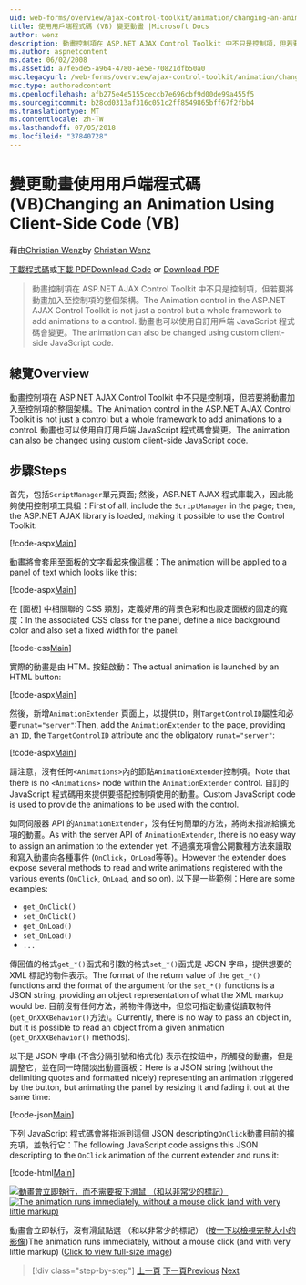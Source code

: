 ```yaml
---
uid: web-forms/overview/ajax-control-toolkit/animation/changing-an-animation-using-client-side-code-vb
title: 使用用戶端程式碼 (VB) 變更動畫 |Microsoft Docs
author: wenz
description: 動畫控制項在 ASP.NET AJAX Control Toolkit 中不只是控制項，但若要將動畫加入至控制項的整個架構。 動畫也可以...
ms.author: aspnetcontent
ms.date: 06/02/2008
ms.assetid: a7fe5de5-a964-4780-ae5e-70821dfb50a0
msc.legacyurl: /web-forms/overview/ajax-control-toolkit/animation/changing-an-animation-using-client-side-code-vb
msc.type: authoredcontent
ms.openlocfilehash: afb275e4e5155ceccb7e696cbf9d00de99a455f5
ms.sourcegitcommit: b28cd0313af316c051c2ff8549865bff67f2fbb4
ms.translationtype: MT
ms.contentlocale: zh-TW
ms.lasthandoff: 07/05/2018
ms.locfileid: "37840728"
---
```

<a name="changing-an-animation-using-client-side-code-vb"></a><span data-ttu-id="e2a01-104">變更動畫使用用戶端程式碼 (VB)</span><span class="sxs-lookup"><span data-stu-id="e2a01-104">Changing an Animation Using Client-Side Code (VB)</span></span>
====================
<span data-ttu-id="e2a01-105">藉由[Christian Wenz](https://github.com/wenz)</span><span class="sxs-lookup"><span data-stu-id="e2a01-105">by [Christian Wenz](https://github.com/wenz)</span></span>

<span data-ttu-id="e2a01-106">[下載程式碼](http://download.microsoft.com/download/f/9/a/f9a26acd-8df4-4484-8a18-199e4598f411/Animation11.vb.zip)或[下載 PDF](http://download.microsoft.com/download/6/7/1/6718d452-ff89-4d3f-a90e-c74ec2d636a3/animation11VB.pdf)</span><span class="sxs-lookup"><span data-stu-id="e2a01-106">[Download Code](http://download.microsoft.com/download/f/9/a/f9a26acd-8df4-4484-8a18-199e4598f411/Animation11.vb.zip) or [Download PDF](http://download.microsoft.com/download/6/7/1/6718d452-ff89-4d3f-a90e-c74ec2d636a3/animation11VB.pdf)</span></span>

> <span data-ttu-id="e2a01-107">動畫控制項在 ASP.NET AJAX Control Toolkit 中不只是控制項，但若要將動畫加入至控制項的整個架構。</span><span class="sxs-lookup"><span data-stu-id="e2a01-107">The Animation control in the ASP.NET AJAX Control Toolkit is not just a control but a whole framework to add animations to a control.</span></span> <span data-ttu-id="e2a01-108">動畫也可以使用自訂用戶端 JavaScript 程式碼會變更。</span><span class="sxs-lookup"><span data-stu-id="e2a01-108">The animation can also be changed using custom client-side JavaScript code.</span></span>


## <a name="overview"></a><span data-ttu-id="e2a01-109">總覽</span><span class="sxs-lookup"><span data-stu-id="e2a01-109">Overview</span></span>

<span data-ttu-id="e2a01-110">動畫控制項在 ASP.NET AJAX Control Toolkit 中不只是控制項，但若要將動畫加入至控制項的整個架構。</span><span class="sxs-lookup"><span data-stu-id="e2a01-110">The Animation control in the ASP.NET AJAX Control Toolkit is not just a control but a whole framework to add animations to a control.</span></span> <span data-ttu-id="e2a01-111">動畫也可以使用自訂用戶端 JavaScript 程式碼會變更。</span><span class="sxs-lookup"><span data-stu-id="e2a01-111">The animation can also be changed using custom client-side JavaScript code.</span></span>

## <a name="steps"></a><span data-ttu-id="e2a01-112">步驟</span><span class="sxs-lookup"><span data-stu-id="e2a01-112">Steps</span></span>

<span data-ttu-id="e2a01-113">首先，包括`ScriptManager`單元頁面; 然後，ASP.NET AJAX 程式庫載入，因此能夠使用控制項工具組：</span><span class="sxs-lookup"><span data-stu-id="e2a01-113">First of all, include the `ScriptManager` in the page; then, the ASP.NET AJAX library is loaded, making it possible to use the Control Toolkit:</span></span>

[!code-aspx[Main](changing-an-animation-using-client-side-code-vb/samples/sample1.aspx)]

<span data-ttu-id="e2a01-114">動畫將會套用至面板的文字看起來像這樣：</span><span class="sxs-lookup"><span data-stu-id="e2a01-114">The animation will be applied to a panel of text which looks like this:</span></span>

[!code-aspx[Main](changing-an-animation-using-client-side-code-vb/samples/sample2.aspx)]

<span data-ttu-id="e2a01-115">在 [面板] 中相關聯的 CSS 類別，定義好用的背景色彩和也設定面板的固定的寬度：</span><span class="sxs-lookup"><span data-stu-id="e2a01-115">In the associated CSS class for the panel, define a nice background color and also set a fixed width for the panel:</span></span>

[!code-css[Main](changing-an-animation-using-client-side-code-vb/samples/sample3.css)]

<span data-ttu-id="e2a01-116">實際的動畫是由 HTML 按鈕啟動：</span><span class="sxs-lookup"><span data-stu-id="e2a01-116">The actual animation is launched by an HTML button:</span></span>

[!code-aspx[Main](changing-an-animation-using-client-side-code-vb/samples/sample4.aspx)]

<span data-ttu-id="e2a01-117">然後，新增`AnimationExtender` 頁面上，以提供`ID`，則`TargetControlID`屬性和必要`runat="server"`:</span><span class="sxs-lookup"><span data-stu-id="e2a01-117">Then, add the `AnimationExtender` to the page, providing an `ID`, the `TargetControlID` attribute and the obligatory `runat="server"`:</span></span>

[!code-aspx[Main](changing-an-animation-using-client-side-code-vb/samples/sample5.aspx)]

<span data-ttu-id="e2a01-118">請注意，沒有任何`<Animations>`內的節點`AnimationExtender`控制項。</span><span class="sxs-lookup"><span data-stu-id="e2a01-118">Note that there is no `<Animations>` node within the `AnimationExtender` control.</span></span> <span data-ttu-id="e2a01-119">自訂的 JavaScript 程式碼用來提供要搭配控制項使用的動畫。</span><span class="sxs-lookup"><span data-stu-id="e2a01-119">Custom JavaScript code is used to provide the animations to be used with the control.</span></span>

<span data-ttu-id="e2a01-120">如同伺服器 API 的`AnimationExtender`，沒有任何簡單的方法，將尚未指派給擴充項的動畫。</span><span class="sxs-lookup"><span data-stu-id="e2a01-120">As with the server API of `AnimationExtender`, there is no easy way to assign an animation to the extender yet.</span></span> <span data-ttu-id="e2a01-121">不過擴充項會公開數種方法來讀取和寫入動畫向各種事件 (`OnClick`，`OnLoad`等等)。</span><span class="sxs-lookup"><span data-stu-id="e2a01-121">However the extender does expose several methods to read and write animations registered with the various events (`OnClick`, `OnLoad`, and so on).</span></span> <span data-ttu-id="e2a01-122">以下是一些範例：</span><span class="sxs-lookup"><span data-stu-id="e2a01-122">Here are some examples:</span></span>

- `get_OnClick()`
- `set_OnClick()`
- `get_OnLoad()`
- `set_OnLoad()`
- `...`

<span data-ttu-id="e2a01-123">傳回值的格式`get_*()`函式和引數的格式`set_*()`函式是 JSON 字串，提供想要的 XML 標記的物件表示。</span><span class="sxs-lookup"><span data-stu-id="e2a01-123">The format of the return value of the `get_*()` functions and the format of the argument for the `set_*()` functions is a JSON string, providing an object representation of what the XML markup would be.</span></span> <span data-ttu-id="e2a01-124">目前沒有任何方法，將物件傳送中，但您可指定動畫從讀取物件 (`get_OnXXXBehavior()`方法)。</span><span class="sxs-lookup"><span data-stu-id="e2a01-124">Currently, there is no way to pass an object in, but it is possible to read an object from a given animation (`get_OnXXXBehavior()` methods).</span></span>

<span data-ttu-id="e2a01-125">以下是 JSON 字串 (不含分隔引號和格式化) 表示在按鈕中，所觸發的動畫，但是調整它，並在同一時間淡出動畫面板：</span><span class="sxs-lookup"><span data-stu-id="e2a01-125">Here is a JSON string (without the delimiting quotes and formatted nicely) representing an animation triggered by the button, but animating the panel by resizing it and fading it out at the same time:</span></span>

[!code-json[Main](changing-an-animation-using-client-side-code-vb/samples/sample6.json)]

<span data-ttu-id="e2a01-126">下列 JavaScript 程式碼會將指派到這個 JSON descripting`OnClick`動畫目前的擴充項，並執行它：</span><span class="sxs-lookup"><span data-stu-id="e2a01-126">The following JavaScript code assigns this JSON descripting to the `OnClick` animation of the current extender and runs it:</span></span>

[!code-html[Main](changing-an-animation-using-client-side-code-vb/samples/sample7.html)]


<span data-ttu-id="e2a01-127">[![動畫會立即執行，而不需要按下滑鼠 （和以非常少的標記）](changing-an-animation-using-client-side-code-vb/_static/image2.png)](changing-an-animation-using-client-side-code-vb/_static/image1.png)</span><span class="sxs-lookup"><span data-stu-id="e2a01-127">[![The animation runs immediately, without a mouse click (and with very little markup)](changing-an-animation-using-client-side-code-vb/_static/image2.png)](changing-an-animation-using-client-side-code-vb/_static/image1.png)</span></span>

<span data-ttu-id="e2a01-128">動畫會立即執行，沒有滑鼠點選 （和以非常少的標記） ([按一下以檢視完整大小的影像](changing-an-animation-using-client-side-code-vb/_static/image3.png))</span><span class="sxs-lookup"><span data-stu-id="e2a01-128">The animation runs immediately, without a mouse click (and with very little markup) ([Click to view full-size image](changing-an-animation-using-client-side-code-vb/_static/image3.png))</span></span>

> [!div class="step-by-step"]
> <span data-ttu-id="e2a01-129">[上一頁](executing-animations-using-client-side-code-vb.md)
> [下一頁](animating-an-updatepanel-control-vb.md)</span><span class="sxs-lookup"><span data-stu-id="e2a01-129">[Previous](executing-animations-using-client-side-code-vb.md)
[Next](animating-an-updatepanel-control-vb.md)</span></span>
